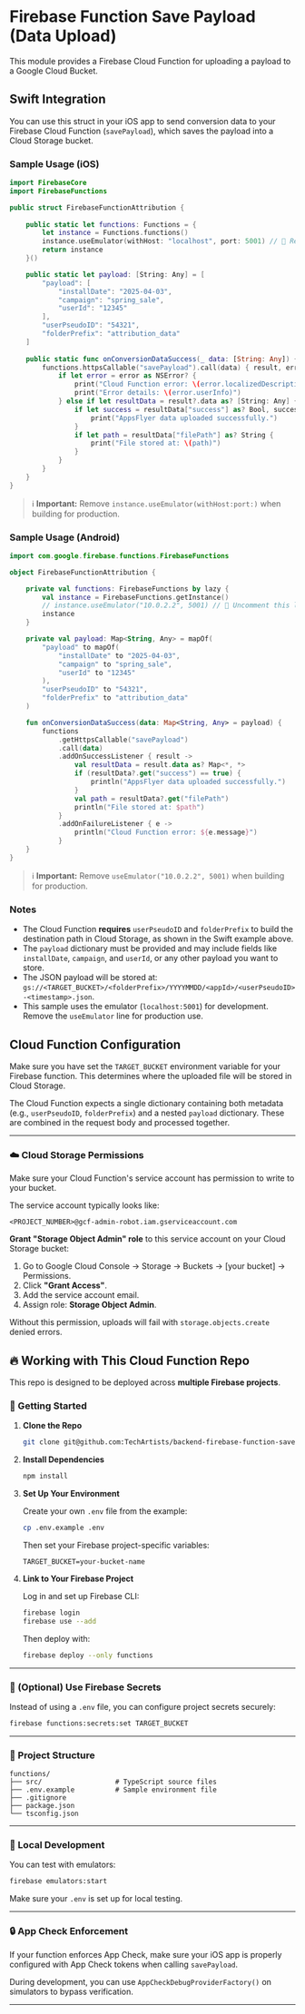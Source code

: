# Firebase Function Save Payload (Data Upload)

This module provides a Firebase Cloud Function for uploading a payload to a Google Cloud Bucket.

## Swift Integration

You can use this struct in your iOS app to send conversion data to your Firebase Cloud Function (`savePayload`), which saves the payload into a Cloud Storage bucket.

### Sample Usage (iOS)

```swift
import FirebaseCore
import FirebaseFunctions

public struct FirebaseFunctionAttribution {
    
    public static let functions: Functions = {
        let instance = Functions.functions()
        instance.useEmulator(withHost: "localhost", port: 5001) // 🔹 Remove this line for production builds.
        return instance
    }()

    public static let payload: [String: Any] = [
        "payload": [
            "installDate": "2025-04-03",
            "campaign": "spring_sale",
            "userId": "12345"
        ],
        "userPseudoID": "54321",
        "folderPrefix": "attribution_data"
    ]
    
    public static func onConversionDataSuccess(_ data: [String: Any]) {
        functions.httpsCallable("savePayload").call(data) { result, error in
            if let error = error as NSError? {
                print("Cloud Function error: \(error.localizedDescription)")
                print("Error details: \(error.userInfo)")
            } else if let resultData = result?.data as? [String: Any] {
                if let success = resultData["success"] as? Bool, success {
                    print("AppsFlyer data uploaded successfully.")
                }
                if let path = resultData["filePath"] as? String {
                    print("File stored at: \(path)")
                }
            }
        }
    }
}
```

> ℹ️ **Important:** Remove `instance.useEmulator(withHost:port:)` when building for production.

### Sample Usage (Android)

```kotlin
import com.google.firebase.functions.FirebaseFunctions

object FirebaseFunctionAttribution {

    private val functions: FirebaseFunctions by lazy {
        val instance = FirebaseFunctions.getInstance()
        // instance.useEmulator("10.0.2.2", 5001) // 🔹 Uncomment this line for local emulator testing
        instance
    }

    private val payload: Map<String, Any> = mapOf(
        "payload" to mapOf(
            "installDate" to "2025-04-03",
            "campaign" to "spring_sale",
            "userId" to "12345"
        ),
        "userPseudoID" to "54321",
        "folderPrefix" to "attribution_data"
    )

    fun onConversionDataSuccess(data: Map<String, Any> = payload) {
        functions
            .getHttpsCallable("savePayload")
            .call(data)
            .addOnSuccessListener { result ->
                val resultData = result.data as? Map<*, *>
                if (resultData?.get("success") == true) {
                    println("AppsFlyer data uploaded successfully.")
                }
                val path = resultData?.get("filePath")
                println("File stored at: $path")
            }
            .addOnFailureListener { e ->
                println("Cloud Function error: ${e.message}")
            }
    }
}
```

> ℹ️ **Important:** Remove `useEmulator("10.0.2.2", 5001)` when building for production.

### Notes

- The Cloud Function **requires** `userPseudoID` and `folderPrefix` to build the destination path in Cloud Storage, as shown in the Swift example above.
- The `payload` dictionary must be provided and may include fields like `installDate`, `campaign`, and `userId`, or any other payload you want to store.
- The JSON payload will be stored at: `gs://<TARGET_BUCKET>/<folderPrefix>/YYYYMMDD/<appId>/<userPseudoID>-<timestamp>.json`.
- This sample uses the emulator (`localhost:5001`) for development. Remove the `useEmulator` line for production use.

## Cloud Function Configuration

Make sure you have set the `TARGET_BUCKET` environment variable for your Firebase function. This determines where the uploaded file will be stored in Cloud Storage.

The Cloud Function expects a single dictionary containing both metadata (e.g., `userPseudoID`, `folderPrefix`) and a nested `payload` dictionary. These are combined in the request body and processed together.

---

### ☁️ Cloud Storage Permissions

Make sure your Cloud Function's service account has permission to write to your bucket.

The service account typically looks like:

```
<PROJECT_NUMBER>@gcf-admin-robot.iam.gserviceaccount.com
```

**Grant "Storage Object Admin" role** to this service account on your Cloud Storage bucket:

1. Go to Google Cloud Console → Storage → Buckets → [your bucket] → Permissions.
2. Click **"Grant Access"**.
3. Add the service account email.
4. Assign role: **Storage Object Admin**.

Without this permission, uploads will fail with `storage.objects.create` denied errors.

## 🔥 Working with This Cloud Function Repo

This repo is designed to be deployed across **multiple Firebase projects**.

### 🚀 Getting Started

1. **Clone the Repo**

   ```bash
   git clone git@github.com:TechArtists/backend-firebase-function-save-payload.git
   ```

2. **Install Dependencies**

   ```bash
   npm install
   ```

3. **Set Up Your Environment**

   Create your own `.env` file from the example:

   ```bash
   cp .env.example .env
   ```

   Then set your Firebase project-specific variables:

   ```env
   TARGET_BUCKET=your-bucket-name
   ```

4. **Link to Your Firebase Project**

   Log in and set up Firebase CLI:

   ```bash
   firebase login
   firebase use --add
   ```

   Then deploy with:

   ```bash
   firebase deploy --only functions
   ```

---

### 🔐 (Optional) Use Firebase Secrets

Instead of using a `.env` file, you can configure project secrets securely:

```bash
firebase functions:secrets:set TARGET_BUCKET
```

---

### 📂 Project Structure

```
functions/
├── src/                  # TypeScript source files
├── .env.example          # Sample environment file
├── .gitignore
├── package.json
└── tsconfig.json
```

---

### 🧪 Local Development

You can test with emulators:

```bash
firebase emulators:start
```

Make sure your `.env` is set up for local testing.

---

### 🔒 App Check Enforcement

If your function enforces App Check, make sure your iOS app is properly configured with App Check tokens when calling `savePayload`.

During development, you can use `AppCheckDebugProviderFactory()` on simulators to bypass verification.

---
